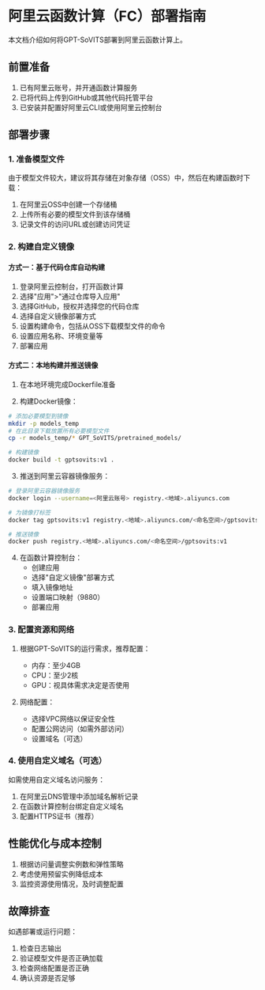 # 阿里云函数计算（FC）部署指南

本文档介绍如何将GPT-SoVITS部署到阿里云函数计算上。

## 前置准备

1. 已有阿里云账号，并开通函数计算服务
2. 已将代码上传到GitHub或其他代码托管平台
3. 已安装并配置好阿里云CLI或使用阿里云控制台

## 部署步骤

### 1. 准备模型文件

由于模型文件较大，建议将其存储在对象存储（OSS）中，然后在构建函数时下载：

1. 在阿里云OSS中创建一个存储桶
2. 上传所有必要的模型文件到该存储桶
3. 记录文件的访问URL或创建访问凭证

### 2. 构建自定义镜像

#### 方式一：基于代码仓库自动构建

1. 登录阿里云控制台，打开函数计算
2. 选择"应用">"通过仓库导入应用"
3. 选择GitHub，授权并选择您的代码仓库
4. 选择自定义镜像部署方式
5. 设置构建命令，包括从OSS下载模型文件的命令
6. 设置应用名称、环境变量等
7. 部署应用

#### 方式二：本地构建并推送镜像

1. 在本地环境完成Dockerfile准备

2. 构建Docker镜像：
```bash
# 添加必要模型到镜像
mkdir -p models_temp
# 在此目录下载放置所有必要模型文件
cp -r models_temp/* GPT_SoVITS/pretrained_models/

# 构建镜像
docker build -t gptsovits:v1 .
```

3. 推送到阿里云容器镜像服务：
```bash
# 登录阿里云容器镜像服务
docker login --username=<阿里云账号> registry.<地域>.aliyuncs.com

# 为镜像打标签
docker tag gptsovits:v1 registry.<地域>.aliyuncs.com/<命名空间>/gptsovits:v1

# 推送镜像
docker push registry.<地域>.aliyuncs.com/<命名空间>/gptsovits:v1
```

4. 在函数计算控制台：
   - 创建应用
   - 选择"自定义镜像"部署方式
   - 填入镜像地址
   - 设置端口映射（9880）
   - 部署应用

### 3. 配置资源和网络

1. 根据GPT-SoVITS的运行需求，推荐配置：
   - 内存：至少4GB
   - CPU：至少2核
   - GPU：视具体需求决定是否使用

2. 网络配置：
   - 选择VPC网络以保证安全性
   - 配置公网访问（如需外部访问）
   - 设置域名（可选）

### 4. 使用自定义域名（可选）

如需使用自定义域名访问服务：
1. 在阿里云DNS管理中添加域名解析记录
2. 在函数计算控制台绑定自定义域名
3. 配置HTTPS证书（推荐）

## 性能优化与成本控制

1. 根据访问量调整实例数和弹性策略
2. 考虑使用预留实例降低成本
3. 监控资源使用情况，及时调整配置

## 故障排查

如遇部署或运行问题：
1. 检查日志输出
2. 验证模型文件是否正确加载
3. 检查网络配置是否正确
4. 确认资源是否足够 